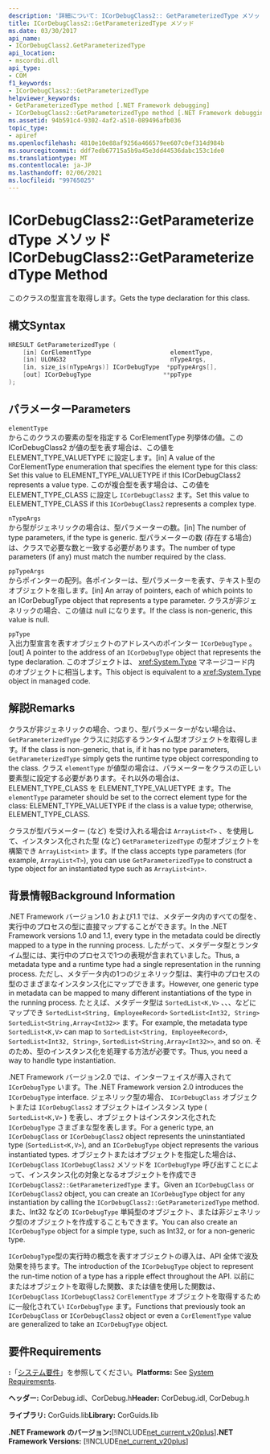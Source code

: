 ```yaml
---
description: '詳細について: ICorDebugClass2:: GetParameterizedType メソッド'
title: ICorDebugClass2::GetParameterizedType メソッド
ms.date: 03/30/2017
api_name:
- ICorDebugClass2.GetParameterizedType
api_location:
- mscordbi.dll
api_type:
- COM
f1_keywords:
- ICorDebugClass2::GetParameterizedType
helpviewer_keywords:
- GetParameterizedType method [.NET Framework debugging]
- ICorDebugClass2::GetParameterizedType method [.NET Framework debugging]
ms.assetid: 94b591c4-9302-4af2-a510-089496afb036
topic_type:
- apiref
ms.openlocfilehash: 4810e10e88af9256a466579ee607c0ef314d984b
ms.sourcegitcommit: ddf7edb67715a5b9a45e3dd44536dabc153c1de0
ms.translationtype: MT
ms.contentlocale: ja-JP
ms.lasthandoff: 02/06/2021
ms.locfileid: "99765025"
---
```

# <a name="icordebugclass2getparameterizedtype-method"></a><span data-ttu-id="d8a3b-103">ICorDebugClass2::GetParameterizedType メソッド</span><span class="sxs-lookup"><span data-stu-id="d8a3b-103">ICorDebugClass2::GetParameterizedType Method</span></span>

<span data-ttu-id="d8a3b-104">このクラスの型宣言を取得します。</span><span class="sxs-lookup"><span data-stu-id="d8a3b-104">Gets the type declaration for this class.</span></span>  
  
## <a name="syntax"></a><span data-ttu-id="d8a3b-105">構文</span><span class="sxs-lookup"><span data-stu-id="d8a3b-105">Syntax</span></span>  
  
```cpp  
HRESULT GetParameterizedType (  
    [in] CorElementType                      elementType,  
    [in] ULONG32                             nTypeArgs,  
    [in, size_is(nTypeArgs)] ICorDebugType  *ppTypeArgs[],  
    [out] ICorDebugType                    **ppType  
);  
```  
  
## <a name="parameters"></a><span data-ttu-id="d8a3b-106">パラメーター</span><span class="sxs-lookup"><span data-stu-id="d8a3b-106">Parameters</span></span>  

 `elementType`  
 <span data-ttu-id="d8a3b-107">からこのクラスの要素の型を指定する CorElementType 列挙体の値。この ICorDebugClass2 が値の型を表す場合は、この値を ELEMENT_TYPE_VALUETYPE に設定します。</span><span class="sxs-lookup"><span data-stu-id="d8a3b-107">[in] A value of the CorElementType enumeration that specifies the element type for this class: Set this value to ELEMENT_TYPE_VALUETYPE if this ICorDebugClass2 represents a value type.</span></span> <span data-ttu-id="d8a3b-108">このが複合型を表す場合は、この値を ELEMENT_TYPE_CLASS に設定し `ICorDebugClass2` ます。</span><span class="sxs-lookup"><span data-stu-id="d8a3b-108">Set this value to ELEMENT_TYPE_CLASS if this `ICorDebugClass2` represents a complex type.</span></span>  
  
 `nTypeArgs`  
 <span data-ttu-id="d8a3b-109">から型がジェネリックの場合は、型パラメーターの数。</span><span class="sxs-lookup"><span data-stu-id="d8a3b-109">[in] The number of type parameters, if the type is generic.</span></span> <span data-ttu-id="d8a3b-110">型パラメーターの数 (存在する場合) は、クラスで必要な数と一致する必要があります。</span><span class="sxs-lookup"><span data-stu-id="d8a3b-110">The number of type parameters (if any) must match the number required by the class.</span></span>  
  
 `ppTypeArgs`  
 <span data-ttu-id="d8a3b-111">からポインターの配列。各ポインターは、型パラメーターを表す、テキスト型のオブジェクトを指します。</span><span class="sxs-lookup"><span data-stu-id="d8a3b-111">[in] An array of pointers, each of which points to an ICorDebugType object that represents a type parameter.</span></span> <span data-ttu-id="d8a3b-112">クラスが非ジェネリックの場合、この値は null になります。</span><span class="sxs-lookup"><span data-stu-id="d8a3b-112">If the class is non-generic, this value is null.</span></span>  
  
 `ppType`  
 <span data-ttu-id="d8a3b-113">入出力型宣言を表すオブジェクトのアドレスへのポインター `ICorDebugType` 。</span><span class="sxs-lookup"><span data-stu-id="d8a3b-113">[out] A pointer to the address of an `ICorDebugType` object that represents the type declaration.</span></span> <span data-ttu-id="d8a3b-114">このオブジェクトは、 <xref:System.Type> マネージコード内のオブジェクトに相当します。</span><span class="sxs-lookup"><span data-stu-id="d8a3b-114">This object is equivalent to a <xref:System.Type> object in managed code.</span></span>  
  
## <a name="remarks"></a><span data-ttu-id="d8a3b-115">解説</span><span class="sxs-lookup"><span data-stu-id="d8a3b-115">Remarks</span></span>  

 <span data-ttu-id="d8a3b-116">クラスが非ジェネリックの場合、つまり、型パラメーターがない場合は、 `GetParameterizedType` クラスに対応するランタイム型オブジェクトを取得します。</span><span class="sxs-lookup"><span data-stu-id="d8a3b-116">If the class is non-generic, that is, if it has no type parameters, `GetParameterizedType` simply gets the runtime type object corresponding to the class.</span></span> <span data-ttu-id="d8a3b-117">クラス `elementType` が値型の場合は、パラメーターをクラスの正しい要素型に設定する必要があります。それ以外の場合は、ELEMENT_TYPE_CLASS を ELEMENT_TYPE_VALUETYPE ます。</span><span class="sxs-lookup"><span data-stu-id="d8a3b-117">The `elementType` parameter should be set to the correct element type for the class: ELEMENT_TYPE_VALUETYPE if the class is a value type; otherwise, ELEMENT_TYPE_CLASS.</span></span>  
  
 <span data-ttu-id="d8a3b-118">クラスが型パラメーター (など) を受け入れる場合は `ArrayList<T>` 、を使用して、インスタンス化された型 (など) `GetParameterizedType` の型オブジェクトを構築でき `ArrayList<int>` ます。</span><span class="sxs-lookup"><span data-stu-id="d8a3b-118">If the class accepts type parameters (for example, `ArrayList<T>`), you can use `GetParameterizedType` to construct a type object for an instantiated type such as `ArrayList<int>`.</span></span>  
  
## <a name="background-information"></a><span data-ttu-id="d8a3b-119">背景情報</span><span class="sxs-lookup"><span data-stu-id="d8a3b-119">Background Information</span></span>  

 <span data-ttu-id="d8a3b-120">.NET Framework バージョン1.0 および1.1 では、メタデータ内のすべての型を、実行中のプロセスの型に直接マップすることができます。</span><span class="sxs-lookup"><span data-stu-id="d8a3b-120">In the .NET Framework versions 1.0 and 1.1, every type in the metadata could be directly mapped to a type in the running process.</span></span> <span data-ttu-id="d8a3b-121">したがって、メタデータ型とランタイム型には、実行中のプロセスで1つの表現が含まれていました。</span><span class="sxs-lookup"><span data-stu-id="d8a3b-121">Thus, a metadata type and a runtime type had a single representation in the running process.</span></span> <span data-ttu-id="d8a3b-122">ただし、メタデータ内の1つのジェネリック型は、実行中のプロセスの型のさまざまなインスタンス化にマップできます。</span><span class="sxs-lookup"><span data-stu-id="d8a3b-122">However, one generic type in metadata can be mapped to many different instantiations of the type in the running process.</span></span> <span data-ttu-id="d8a3b-123">たとえば、メタデータ型は `SortedList<K,V>` 、、、などにマップでき `SortedList<String, EmployeeRecord>` `SortedList<Int32, String>` `SortedList<String,Array<Int32>>` ます。</span><span class="sxs-lookup"><span data-stu-id="d8a3b-123">For example, the metadata type `SortedList<K,V>` can map to `SortedList<String, EmployeeRecord>`, `SortedList<Int32, String>`, `SortedList<String,Array<Int32>>`, and so on.</span></span> <span data-ttu-id="d8a3b-124">そのため、型のインスタンス化を処理する方法が必要です。</span><span class="sxs-lookup"><span data-stu-id="d8a3b-124">Thus, you need a way to handle type instantiation.</span></span>  
  
 <span data-ttu-id="d8a3b-125">.NET Framework バージョン2.0 では、インターフェイスが導入されて `ICorDebugType` います。</span><span class="sxs-lookup"><span data-stu-id="d8a3b-125">The .NET Framework version 2.0 introduces the `ICorDebugType` interface.</span></span> <span data-ttu-id="d8a3b-126">ジェネリック型の場合、 `ICorDebugClass` オブジェクトまたは `ICorDebugClass2` オブジェクトはインスタンス type ( `SortedList<K,V>` ) を表し、オブジェクトはインスタンス化された `ICorDebugType` さまざまな型を表します。</span><span class="sxs-lookup"><span data-stu-id="d8a3b-126">For a generic type, an `ICorDebugClass` or `ICorDebugClass2` object represents the uninstantiated type (`SortedList<K,V>`), and an `ICorDebugType` object represents the various instantiated types.</span></span> <span data-ttu-id="d8a3b-127">オブジェクトまたはオブジェクトを指定した場合は、 `ICorDebugClass` `ICorDebugClass2` メソッドを `ICorDebugType` 呼び出すことによって、インスタンス化の対象となるオブジェクトを作成でき `ICorDebugClass2::GetParameterizedType` ます。</span><span class="sxs-lookup"><span data-stu-id="d8a3b-127">Given an `ICorDebugClass` or `ICorDebugClass2` object, you can create an `ICorDebugType` object for any instantiation by calling the `ICorDebugClass2::GetParameterizedType` method.</span></span> <span data-ttu-id="d8a3b-128">また、Int32 などの `ICorDebugType` 単純型のオブジェクト、または非ジェネリック型のオブジェクトを作成することもできます。</span><span class="sxs-lookup"><span data-stu-id="d8a3b-128">You can also create an `ICorDebugType` object for a simple type, such as Int32, or for a non-generic type.</span></span>  
  
 <span data-ttu-id="d8a3b-129">`ICorDebugType`型の実行時の概念を表すオブジェクトの導入は、API 全体で波及効果を持ちます。</span><span class="sxs-lookup"><span data-stu-id="d8a3b-129">The introduction of the `ICorDebugType` object to represent the run-time notion of a type has a ripple effect throughout the API.</span></span> <span data-ttu-id="d8a3b-130">以前にまたはオブジェクトを取得した関数、または値を使用した関数は、 `ICorDebugClass` `ICorDebugClass2` `CorElementType` オブジェクトを取得するために一般化されてい `ICorDebugType` ます。</span><span class="sxs-lookup"><span data-stu-id="d8a3b-130">Functions that previously took an `ICorDebugClass` or `ICorDebugClass2` object or even a `CorElementType` value are generalized to take an `ICorDebugType` object.</span></span>  
  
## <a name="requirements"></a><span data-ttu-id="d8a3b-131">要件</span><span class="sxs-lookup"><span data-stu-id="d8a3b-131">Requirements</span></span>  

 <span data-ttu-id="d8a3b-132">**:**「[システム要件](../../get-started/system-requirements.md)」を参照してください。</span><span class="sxs-lookup"><span data-stu-id="d8a3b-132">**Platforms:** See [System Requirements](../../get-started/system-requirements.md).</span></span>  
  
 <span data-ttu-id="d8a3b-133">**ヘッダー:** CorDebug.idl、CorDebug.h</span><span class="sxs-lookup"><span data-stu-id="d8a3b-133">**Header:** CorDebug.idl, CorDebug.h</span></span>  
  
 <span data-ttu-id="d8a3b-134">**ライブラリ:** CorGuids.lib</span><span class="sxs-lookup"><span data-stu-id="d8a3b-134">**Library:** CorGuids.lib</span></span>  
  
 <span data-ttu-id="d8a3b-135">**.NET Framework のバージョン:**[!INCLUDE[net_current_v20plus](../../../../includes/net-current-v20plus-md.md)]</span><span class="sxs-lookup"><span data-stu-id="d8a3b-135">**.NET Framework Versions:** [!INCLUDE[net_current_v20plus](../../../../includes/net-current-v20plus-md.md)]</span></span>
